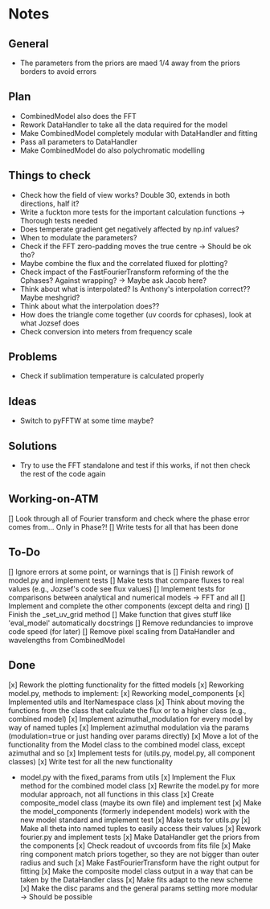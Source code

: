# Notes
## General
- The parameters from the priors are maed 1/4 away from the priors borders to avoid errors
## Plan
- CombinedModel also does the FFT
- Rework DataHandler to take all the data required for the model
- Make CombinedModel completely modular with DataHandler and fitting
- Pass all parameters to DataHandler
- Make CombinedModel do also polychromatic modelling
## Things to check
* Check how the field of view works? Double 30, extends in both directions, half it?
* Write a fuckton more tests for the important calculation functions -> Thorough tests needed
* Does temperate gradient get negatively affected by np.inf values?
* When to modulate the parameters?
* Check if the FFT zero-padding moves the true centre -> Should be ok tho?
* Maybe combine the flux and the correlated fluxed for plotting?
* Check impact of the FastFourierTransform reforming of the the Cphases? Against wrapping? -> Maybe ask Jacob here?
* Think about what is interpolated? Is Anthony's interpolation correct?? Maybe meshgrid?
* Think about what the interpolation does??
* How does the triangle come together (uv coords for cphases), look at what Jozsef does
* Check conversion into meters from frequency scale
## Problems
* Check if sublimation temperature is calculated properly
## Ideas
* Switch to pyFFTW at some time maybe?
## Solutions
- Try to use the FFT standalone and test if this works, if not then check the rest of the code again
## Working-on-ATM
[] Look through all of Fourier transform and check where the phase error comes from... Only in Phase?!
[] Write tests for all that has been done
## To-Do
[] Ignore errors at some point, or warnings that is
[] Finish rework of model.py and implement tests
[] Make tests that compare fluxes to real values (e.g., Jozsef's code see flux values)
[] Implement tests for comparisons between analytical and numerical models -> FFT and all
[] Implement and complete the other components (except delta and ring)
[] Finish the _set_uv_grid method
[] Make function that gives stuff like 'eval_model' automatically docstrings
[] Remove redundancies to improve code speed (for later)
[] Remove pixel scaling from DataHandler and wavelengths from CombinedModel
## Done
[x] Rework the plotting functionality for the fitted models
[x] Reworking model.py, methods to implement:
[x] Reworking model_components
[x] Implemented utils and IterNamespace class
[x] Think about moving the functions from the class that calculate the flux or to a higher class (e.g., combined model)
[x] Implement azimuthal_modulation for every model by way of named tuples
[x] Implement azimuthal modulation via the params (modulation=true or just handing over params directly)
[x] Move a lot of the functionality from the Model class to the combined model class, except azimuthal and so
[x] Implement tests for (utils.py, model.py, all component classes)
[x] Write test for all the new functionality
- model.py with the fixed_params from utils
[x] Implement the Flux method for the combined model class
[x] Rewrite the model.py for more modular approach, not all functions in this class
[x] Create composite_model class (maybe its own file) and implement test
[x] Make the model_components (formerly independent models) work with the new model standard and implement test
[x] Make tests for utils.py
[x] Make all theta into named tuples to easily access their values
[x] Rework fourier.py and implement tests
[x] Make DataHandler get the priors from the components
[x] Check readout of uvcoords from fits file
[x] Make ring component match priors together, so they are not bigger than outer radius and such
[x] Make FastFourierTransform have the right output for fitting
[x] Make the composite model class output in a way that can be taken by the DataHandler class
[x] Make fits adapt to the new scheme
[x] Make the disc params and the general params setting more modular -> Should be possible
